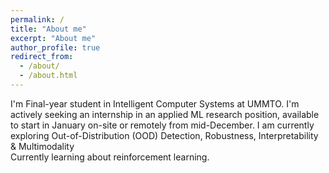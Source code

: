 ```yaml
---
permalink: /
title: "About me"
excerpt: "About me"
author_profile: true
redirect_from: 
  - /about/
  - /about.html
---
```


I'm Final-year student in Intelligent Computer Systems at UMMTO. I'm actively seeking an internship in an applied ML research position, available to start in January on-site or remotely from mid-December. I am currently exploring Out-of-Distribution (OOD) Detection, Robustness, Interpretability & Multimodality \
Currently learning about reinforcement learning. 
